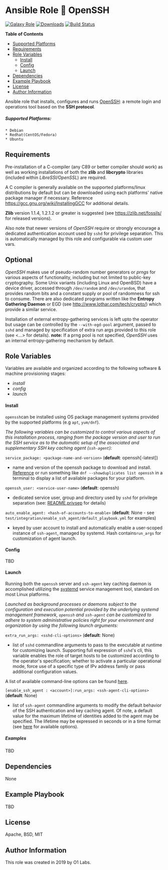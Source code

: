 Ansible Role :closed_lock_with_key: OpenSSH
=========
[![Galaxy Role](https://img.shields.io/ansible/role/41457.svg)](https://galaxy.ansible.com/0x0I/openssh)
[![Downloads](https://img.shields.io/ansible/role/d/41457.svg)](https://galaxy.ansible.com/0x0I/openssh)
[![Build Status](https://travis-ci.org/0x0I/ansible-role-openssh.svg?branch=master)](https://travis-ci.org/0x0I/ansible-role-openssh)

<!-- START doctoc generated TOC please keep comment here to allow auto update -->
<!-- DON'T EDIT THIS SECTION, INSTEAD RE-RUN doctoc TO UPDATE -->
**Table of Contents**
  - [Supported Platforms](#supported-platforms)
  - [Requirements](#requirements)
  - [Role Variables](#role-variables)
      - [Install](#install)
      - [Config](#config)
      - [Launch](#launch)
  - [Dependencies](#dependencies)
  - [Example Playbook](#example-playbook)
  - [License](#license)
  - [Author Information](#author-information)
<!-- END doctoc generated TOC please keep comment here to allow auto update -->

Ansible role that installs, configures and runs [OpenSSH](https://www.openssh.com/): a remote login and operations tool based on the **SSH protocol**.

##### Supported Platforms:
```
* Debian
* Redhat(CentOS/Fedora)
* Ubuntu
```

Requirements
------------

Pre-installation of a C-compiler (any C89 or better compiler should work) as well as working installations of both the **zlib** and **libcrypto** libraries (included within *LibreSSl/OpenSSL*) are required.

A C compiler is generally available on the supported platforms/linux distributions by default but can be downloaded using each platforms' native package manager if necessary. Reference https://gcc.gnu.org/wiki/InstallingGCC for additional details.

**Zlib** version 1.1.4, 1.2.1.2 or greater is suggested (see https://zlib.net/fossils/ for released versions).

Also note that newer versions of *OpenSSH* require or strongly encourage a dedicated authentication account used by `sshd` for privilege separation. This is automatically managed by this role and configurable via custom user vars.

Optional
--------

*OpenSSH* makes use of pseudo-random number generators or *prngs* for various aspects of functionality, including but not limited to public-key cryptography. Some Unix variants (including Linux and OpenBSD) have a device driver, accessed through `/dev/random` and `/dev/urandom`, that provides random bits and a constant supply or pool of randomness for ssh to consume. There are also dedicated programs written like the **Entropy Gathering Daemon** or EGD (see http://www.lothar.com/tech/crypto/) which provide a similar service.

Installation of external entropy-gathering services is left upto the operator but usage can be controlled by the `--with-egd-pool` argument, passed to `sshd` and managed by specification of extra run args provided to this role (see <...> for details). **note:** If a prng pool is not specified, *OpenSSH* uses an internal entropy-gathering mechanism by default.

Role Variables
--------------
Variables are available and organized according to the following software & machine provisioning stages:
* _install_
* _config_
* _launch_

#### Install

`openssh`can be installed using OS package management systems provided by the supported platforms (e.g `apt`, `yum/dnf`).

_The following variables can be customized to control various aspects of this installation process, ranging from the package version and user to run the SSH service as to the automatic setup of the associated and supplementary SSH key caching agent (`ssh-agent`):_

`service_package: <package-name-and-version>` (**default**: openssh[-latest])
- name and version of the openssh package to download and install. [Reference](http://fr2.rpmfind.net/linux/rpm2html/search.php?query=openssh) or run something like `dnf --showduplicates list openssh` in a terminal to display a list of available packages for your platform.

`openssh_user: <service-user-name>` (**default**: openssh)
- dedicated service user, group and directory used by `sshd` for privilege separation (see: [README.privsep](https://github.com/openssh/openssh-portable/blob/master/README.privsep) for details)

`auto_enable_agent: <hash-of-accounts-to-enable>` (**default**: None - see `test/integration/enable_ssh_agent/default_playbook.yml` for examples)
- keyed by user account to install and automatically enable a user-scoped instance of `ssh-agent`, managed by systemd. Hash contains`run_args` for customization of agent launch.

#### Config

TBD

#### Launch

Running both the `openssh` server and `ssh-agent` key caching daemon is accomplished utilizing the [systemd](https://www.freedesktop.org/wiki/Software/systemd/) service management tool, standard on most Linux platforms.

_Launched as background processes or daemons subject to the configuration and execution potential provided by the underlying systemd management framework, `openssh` and `ssh-agent` can be customized to adhere to system administrative policies right for your environment and organization by using the following launch arguments:_

`extra_run_args: <sshd-cli-options>` (**default**: None)
- list of `sshd` commandline arguments to pass to the executable at runtime for customizing launch. Supporting full expression of `sshd`'s cli, this variable enables the role of target hosts to be customized according to the operator's specification; whether to activate a particular operational mode, force use of a specific type of IPv address family or pass additional configuration values.

A list of available command-line options can be found [here](https://www.freebsd.org/cgi/man.cgi?sshd(8)).

`[enable_ssh_agent : <account>]:run_args: <ssh-agent-cli-options>` (**default**: None)
- list of `ssh-agent` commandline arguments to modify the default behavior of the SSH authentication and key caching agent. Of note, a default value for the maximum lifetime of identities added to the agent may be specified. The lifetime may be expressed in seconds or in a time format (see [here](https://linux.die.net/man/1/ssh-agent) for available options).

##### Examples

TBD

Dependencies
------------

None

Example Playbook
----------------

TBD

License
-------

Apache, BSD, MIT

Author Information
------------------

This role was created in 2019 by O1 Labs.
